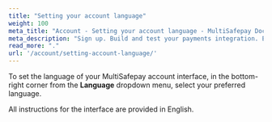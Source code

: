 ```yaml
---
title: "Setting your account language"
weight: 100
meta_title: "Account - Setting your account language - MultiSafepay Docs"
meta_description: "Sign up. Build and test your payments integration. Explore our products and services. Use our API Reference, SDKs, and wrappers. Get support."
read_more: "."
url: '/account/setting-account-language/'
---
```


To set the language of your MultiSafepay account interface, in the bottom-right corner from the **Language** dropdown menu, select your preferred language.  

All instructions for the interface are provided in English. 